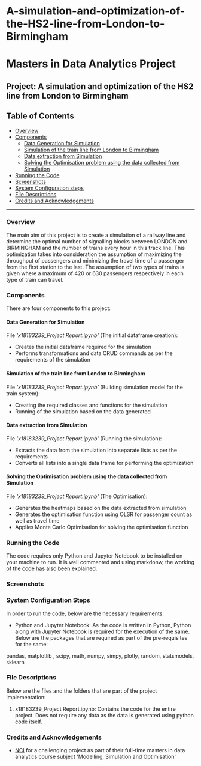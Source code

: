 # A-simulation-and-optimization-of-the-HS2-line-from-London-to-Birmingham

# Masters in Data Analytics Project

## Project: A simulation and optimization of the HS2 line from London to Birmingham

## Table of Contents

- [Overview](#overview)
- [Components](#components)
  - [Data Generation for Simulation](#data)
  - [Simulation of the train line from London to Birmingham](#sim)
  - [Data extraction from Simulation](#extract)
  - [Solving the Optimisation problem using the data collected from Simulation](#optimize)
- [Running the Code](#running)
- [Screenshots](#screenshots)
- [System Configuration steps](#config)
- [File Descriptions](#files)
- [Credits and Acknowledgements](#credits)

***

<a id='overview'></a>

### Overview
The main aim of this project is to create a simulation of a railway line and determine the optimal number of signalling blocks between LONDON and BIRMINGHAM and the number of trains every hour in this track line. This optimization takes into consideration the assumption of maximizing the throughput of passengers and minimizing the travel time of a passenger from the first station to the last. The assumption of two types of trains is given where a maximum of 420 or 630 passengers respectively in each type of train can travel.

<a id='components'></a>

### Components

There are four components to this project:

<a id='data'></a>

#### Data Generation for Simulation
File _'x18183239_Project Report.ipynb'_ (The initial dataframe creation):

- Creates the initial dataframe required for the simulation
- Performs transformations and data CRUD commands as per the requirements of the simulation

<a id='sim'></a>

#### Simulation of the train line from London to Birmingham
File _'x18183239_Project Report.ipynb'_ (Building simulation model for the train system):

- Creating the required classes and functions for the simulation
- Running of the simulation based on the data generated

<a id='extract'></a>

#### Data extraction from Simulation
File _'x18183239_Project Report.ipynb'_ (Running the simulation):

- Extracts the data from the simulation into separate lists as per the requirements
- Converts all lists into a single data frame for performing the optimization

<a id='optimize'></a>

#### Solving the Optimisation problem using the data collected from Simulation
File _'x18183239_Project Report.ipynb'_ (The Optimisation):

- Generates the heatmaps based on the data extracted from simulation
- Generates the optimisation function using OLSR for passenger count as well as travel time
- Applies Monte Carlo Optimisation for solving the optimisation function

<a id='running'></a>

### Running the Code

The code requires only Python and Jupyter Notebook to be installed on your machine to run. It is well commented and using markdonw, the working of the code has also been explained.

<a id='screenshots'></a>

### Screenshots

<a id='config'></a>

### System Configuration Steps

In order to run the code, below are the necessary requirements:

- Python and Jupyter Notebook: As the code  is written in Python, Python along with Jupyter Notebook is required for the execution of the same. Below are the packages that are required as part of the pre-requisites for the same:

pandas, matplotlib , scipy, math, numpy, simpy, plotly, random, statsmodels, sklearn

<a id='files'></a>

### File Descriptions

Below are the files and the folders that are part of the project implementation:

1. x18183239_Project Report.ipynb: Contains the code for the entire project. Does not require any data as the data is generated using python code itself.

<a id='credits'></a>

### Credits and Acknowledgements

* [NCI](https://www.ncirl.ie/) for a challenging project as part of their full-time masters in data analytics course subject 'Modelling, Simulation and Optimisation'
